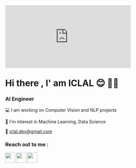 <div style="width:100%;height:0;padding-bottom:38%;position:left;"><iframe src="https://giphy.com/embed/3ohhwEBrUKal8ebBni" width="400" height="200"  frameBorder="0" class="giphy-embed" ></iframe></div><p><a href="https://giphy.com/gifs/dog-girl-angry-3ohhwEBrUKal8ebBni" ></a> </p>

# Hi there , I' am ICLAL :blush: :ok_woman:
### AI Engineer


:computer: I am working on Computer Vision and NLP projects

:cherry_blossom: I'm interest in Machine Learning, Data Science

:email: iclal.dev@gmail.com




### Reach out to me :



[<img height="32" width="32" src="https://unpkg.com/simple-icons@v6/icons/linkedin.svg" align = "left" />][linkedin]
[<img height="32" width="32" src="https://unpkg.com/simple-icons@v6/icons/twitter.svg" align = "left" />][twitter]
[<img height="32" width="32" src="https://unpkg.com/simple-icons@v6/icons/instagram.svg" align = "left" />][instagram]


[linkedin]:https://www.linkedin.com/in/iclalcetin/

[twitter]:https://twitter.com/e_iclal

[instagram]:https://www.instagram.com/iclal.cetin/


<br />
<br />
<br />
